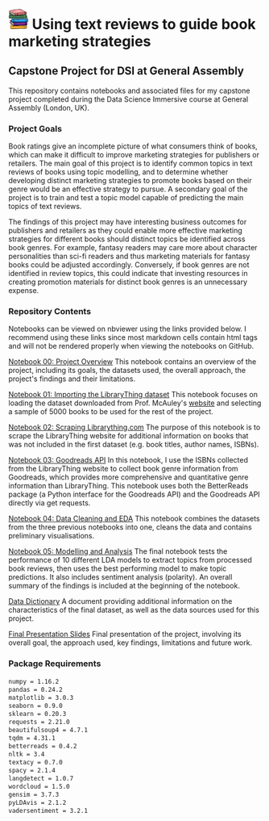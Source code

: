 # <img width="40" src="/Resources/book_stack.jpeg"> Using text reviews to guide book marketing strategies 
## Capstone Project for DSI at General Assembly

This repository contains notebooks and associated files for my capstone project completed during the Data Science Immersive course at General Assembly (London, UK).

### Project Goals
Book ratings give an incomplete picture of what consumers think of books, which can make it difficult to improve marketing strategies for publishers or retailers. The main goal of this project is to identify common topics in text reviews of books using topic modelling, and to determine whether developing distinct marketing strategies to promote books based on their genre would be an effective strategy to pursue. A secondary goal of the project is to train and test a topic model capable of predicting the main topics of text reviews.

The findings of this project may have interesting business outcomes for publishers and retailers as they could enable more effective marketing strategies for different books should distinct topics be identified across book genres. For example, fantasy readers may care more about character personalities than sci-fi readers and thus marketing materials for fantasy books could be adjusted accordingly. Conversely, if book genres are not identified in review topics, this could indicate that investing resources in creating promotion materials for distinct book genres is an unnecessary expense. 

### Repository Contents
Notebooks can be viewed on nbviewer using the links provided below. I recommend using these links since most markdown cells contain html tags and will not be rendered properly when viewing the notebooks on GitHub.

[Notebook 00: Project Overview](https://nbviewer.jupyter.org/github/defforey/GA-Capstone/blob/master/00.%20Project%20overview.ipynb)
This notebook contains an overview of the project, including its goals, the datasets used, the overall approach, the project's findings and their limitations.

[Notebook 01: Importing the LibraryThing dataset](https://nbviewer.jupyter.org/github/defforey/GA-Capstone/blob/master/01.%20Importing%20the%20LibraryThing%20dataset.ipynb)
This notebook focuses on loading the dataset downloaded from Prof. McAuley's <a href="https://cseweb.ucsd.edu/~jmcauley/datasets.html#social_data" target="_blank">website</a> and selecting a sample of 5000 books to be used for the rest of the project.

[Notebook 02: Scraping Librarything.com](https://nbviewer.jupyter.org/github/defforey/GA-Capstone/blob/master/02.%20Scraping%20Librarything.com.ipynb)
The purpose of this notebook is to scrape the LibraryThing website for additional information on books that was not included in the first dataset (e.g. book titles, author names, ISBNs).

[Notebook 03: Goodreads API](https://nbviewer.jupyter.org/github/defforey/GA-Capstone/blob/master/03.%20Goodreads%20API.ipynb)
In this notebook, I use the ISBNs collected from the LibraryThing website to collect book genre information from Goodreads, which provides more comprehensive and quantitative genre information than LibraryThing. This notebook uses both the BetterReads package (a Python interface for the Goodreads API) and the Goodreads API directly via get requests.

[Notebook 04: Data Cleaning and EDA](https://nbviewer.jupyter.org/github/defforey/GA-Capstone/blob/master/04.%20Data%20cleaning%20and%20EDA.ipynb)
This notebook combines the datasets from the three previous notebooks into one, cleans the data and contains preliminary visualisations.

[Notebook 05: Modelling and Analysis](https://nbviewer.jupyter.org/github/defforey/GA-Capstone/blob/master/05.%20Modelling%20and%20analysis.ipynb)
The final notebook tests the performance of 10 different LDA models to extract topics from processed book reviews, then uses the best performing model to make topic predictions. It also includes sentiment analysis (polarity). An overall summary of the findings is included at the beginning of the notebook.

<a href="Book reviews data dictionary">Data Dictionary</a>
A document providing additional information on the characteristics of the final dataset, as well as the data sources used for this project.

<a href="Resources/Project Presentation Slides.pdf">Final Presentation Slides</a>
Final presentation of the project, involving its overall goal, the approach used, key findings, limitations and future work.

### Package Requirements
```
numpy = 1.16.2
pandas = 0.24.2 
matplotlib = 3.0.3
seaborn = 0.9.0 
sklearn = 0.20.3
requests = 2.21.0
beautifulsoup4 = 4.7.1
tqdm = 4.31.1
betterreads = 0.4.2
nltk = 3.4
textacy = 0.7.0
spacy = 2.1.4
langdetect = 1.0.7
wordcloud = 1.5.0
gensim = 3.7.3
pyLDAvis = 2.1.2   
vadersentiment = 3.2.1
```

